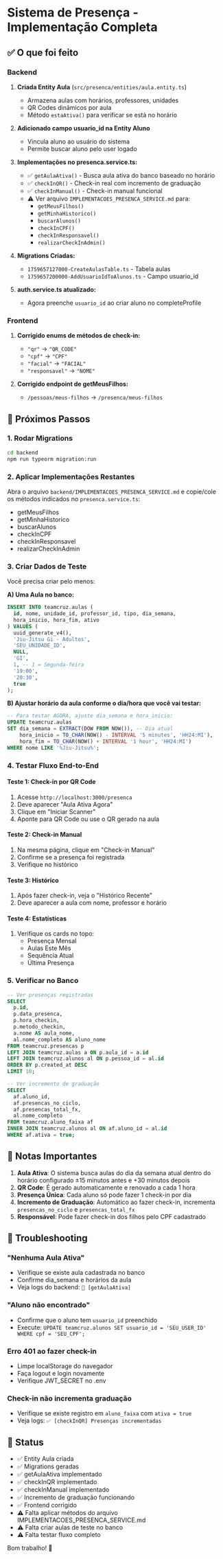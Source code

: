 # Sistema de Presença - Implementação Completa

## ✅ O que foi feito

### Backend

1. **Criada Entity Aula** (`src/presenca/entities/aula.entity.ts`)
   - Armazena aulas com horários, professores, unidades
   - QR Codes dinâmicos por aula
   - Método `estaAtiva()` para verificar se está no horário

2. **Adicionado campo usuario_id na Entity Aluno**
   - Vincula aluno ao usuário do sistema
   - Permite buscar aluno pelo user logado

3. **Implementações no presenca.service.ts:**
   - ✅ `getAulaAtiva()` - Busca aula ativa do banco baseado no horário
   - ✅ `checkInQR()` - Check-in real com incremento de graduação
   - ✅ `checkInManual()` - Check-in manual funcional
   - ⚠️ Ver arquivo `IMPLEMENTACOES_PRESENCA_SERVICE.md` para:
     - `getMeusFilhos()` 
     - `getMinhaHistorico()`
     - `buscarAlunos()`
     - `checkInCPF()`
     - `checkInResponsavel()`
     - `realizarCheckInAdmin()`

4. **Migrations Criadas:**
   - `1759657127000-CreateAulasTable.ts` - Tabela aulas
   - `1759657200000-AddUsuarioIdToAlunos.ts` - Campo usuario_id

5. **auth.service.ts atualizado:**
   - Agora preenche `usuario_id` ao criar aluno no completeProfile

### Frontend

1. **Corrigido enums de métodos de check-in:**
   - `"qr"` → `"QR_CODE"`
   - `"cpf"` → `"CPF"`
   - `"facial"` → `"FACIAL"`
   - `"responsavel"` → `"NOME"`

2. **Corrigido endpoint de getMeusFilhos:**
   - `/pessoas/meus-filhos` → `/presenca/meus-filhos`

## 🚀 Próximos Passos

### 1. Rodar Migrations

```bash
cd backend
npm run typeorm migration:run
```

### 2. Aplicar Implementações Restantes

Abra o arquivo `backend/IMPLEMENTACOES_PRESENCA_SERVICE.md` e copie/cole os métodos indicados no `presenca.service.ts`:

- getMeusFilhos
- getMinhaHistorico  
- buscarAlunos
- checkInCPF
- checkInResponsavel
- realizarCheckInAdmin

### 3. Criar Dados de Teste

Você precisa criar pelo menos:

**A) Uma Aula no banco:**

```sql
INSERT INTO teamcruz.aulas (
  id, nome, unidade_id, professor_id, tipo, dia_semana, 
  hora_inicio, hora_fim, ativo
) VALUES (
  uuid_generate_v4(),
  'Jiu-Jitsu Gi - Adultos',
  'SEU_UNIDADE_ID',
  NULL,
  'GI',
  1, -- 1 = Segunda-feira
  '19:00',
  '20:30',
  true
);
```

**B) Ajustar horário da aula conforme o dia/hora que você vai testar:**

```sql
-- Para testar AGORA, ajuste dia_semana e hora_inicio:
UPDATE teamcruz.aulas 
SET dia_semana = EXTRACT(DOW FROM NOW()), -- Dia atual
    hora_inicio = TO_CHAR(NOW() - INTERVAL '5 minutes', 'HH24:MI'),
    hora_fim = TO_CHAR(NOW() + INTERVAL '1 hour', 'HH24:MI')
WHERE nome LIKE '%Jiu-Jitsu%';
```

### 4. Testar Fluxo End-to-End

#### Teste 1: Check-in por QR Code
1. Acesse `http://localhost:3000/presenca`
2. Deve aparecer "Aula Ativa Agora"
3. Clique em "Iniciar Scanner"
4. Aponte para QR Code ou use o QR gerado na aula

#### Teste 2: Check-in Manual
1. Na mesma página, clique em "Check-in Manual"
2. Confirme se a presença foi registrada
3. Verifique no histórico

#### Teste 3: Histórico
1. Após fazer check-in, veja o "Histórico Recente"
2. Deve aparecer a aula com nome, professor e horário

#### Teste 4: Estatísticas
1. Verifique os cards no topo:
   - Presença Mensal
   - Aulas Este Mês
   - Sequência Atual
   - Última Presença

### 5. Verificar no Banco

```sql
-- Ver presenças registradas
SELECT 
  p.id,
  p.data_presenca,
  p.hora_checkin,
  p.metodo_checkin,
  a.nome AS aula_nome,
  al.nome_completo AS aluno_nome
FROM teamcruz.presencas p
LEFT JOIN teamcruz.aulas a ON p.aula_id = a.id
LEFT JOIN teamcruz.alunos al ON p.pessoa_id = al.id
ORDER BY p.created_at DESC
LIMIT 10;

-- Ver incremento de graduação
SELECT 
  af.aluno_id,
  af.presencas_no_ciclo,
  af.presencas_total_fx,
  al.nome_completo
FROM teamcruz.aluno_faixa af
INNER JOIN teamcruz.alunos al ON af.aluno_id = al.id
WHERE af.ativa = true;
```

## 📝 Notas Importantes

1. **Aula Ativa**: O sistema busca aulas do dia da semana atual dentro do horário configurado ±15 minutos antes e +30 minutos depois
2. **QR Code**: É gerado automaticamente e renovado a cada 1 hora
3. **Presença Única**: Cada aluno só pode fazer 1 check-in por dia
4. **Incremento de Graduação**: Automático ao fazer check-in, incrementa `presencas_no_ciclo` e `presencas_total_fx`
5. **Responsável**: Pode fazer check-in dos filhos pelo CPF cadastrado

## 🐛 Troubleshooting

### "Nenhuma Aula Ativa"
- Verifique se existe aula cadastrada no banco
- Confirme dia_semana e horários da aula
- Veja logs do backend: `🔵 [getAulaAtiva]`

### "Aluno não encontrado"
- Confirme que o aluno tem `usuario_id` preenchido
- Execute: `UPDATE teamcruz.alunos SET usuario_id = 'SEU_USER_ID' WHERE cpf = 'SEU_CPF';`

### Erro 401 ao fazer check-in
- Limpe localStorage do navegador
- Faça logout e login novamente
- Verifique JWT_SECRET no .env

### Check-in não incrementa graduação
- Verifique se existe registro em `aluno_faixa` com `ativa = true`
- Veja logs: `✅ [checkInQR] Presenças incrementadas`

## 🎯 Status

- ✅ Entity Aula criada
- ✅ Migrations geradas
- ✅ getAulaAtiva implementado
- ✅ checkInQR implementado  
- ✅ checkInManual implementado
- ✅ Incremento de graduação funcionando
- ✅ Frontend corrigido
- ⚠️ Falta aplicar métodos do arquivo IMPLEMENTACOES_PRESENCA_SERVICE.md
- ⚠️ Falta criar aulas de teste no banco
- ⚠️ Falta testar fluxo completo

Bom trabalho! 🚀
